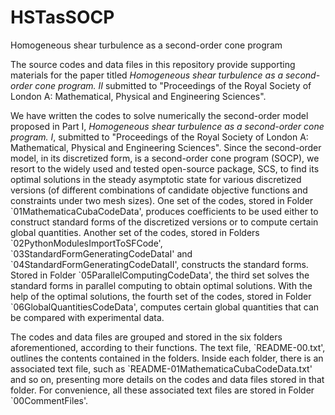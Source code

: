 # HSTasSOCP
Homogeneous shear turbulence as a second-order cone program

The source codes and data files in this repository provide supporting materials for the paper titled
    *Homogeneous shear turbulence as a second-order cone program. II*
submitted to
     \"Proceedings of the Royal Society of London A: Mathematical, Physical and Engineering Sciences\". 

We have written the codes to solve numerically the second-order model proposed in Part I,
    *Homogeneous shear turbulence as a second-order cone program. I*,
submitted to
     \"Proceedings of the Royal Society of London A: Mathematical, Physical and Engineering Sciences\".
Since the second-order model, in its discretized form, is a second-order cone program (SOCP), 
we resort to the widely used and tested open-source package, SCS, to find its optimal solutions 
in the steady asymptotic state for various discretized versions 
 (of different combinations of candidate objective functions and constraints under two mesh sizes). 
One set of the codes, stored in Folder \`01MathematicaCubaCodeData\',
produces coefficients to be used either to construct standard forms of the discretized versions
   or to compute certain global quantities.
Another set of the codes,  stored in Folders \`02PythonModulesImportToSFCode\',
 \`03StandardFormGeneratingCodeDataI\'
 and \`04StandardFormGeneratingCodeDataII\',
constructs the standard forms.
Stored in Folder \`05ParallelComputingCodeData\',
the third set solves the standard forms in parallel computing to obtain optimal solutions.
With the help of the optimal solutions, the fourth set of the codes,
stored in Folder \`06GlobalQuantitiesCodeData\',
computes certain global
quantities that can be compared with experimental data.
 
The codes and data files are grouped and stored in the six folders aforementioned, 
according to their functions.
The text file, \`README-00.txt\', outlines the contents contained in the folders. 
Inside each folder, there is an associated text file, such as \`README-01MathematicaCubaCodeData.txt\' and so on,
presenting more details on the codes and data files stored in that folder.
For convenience, all these associated text files are stored in  Folder \`00CommentFiles\'.
